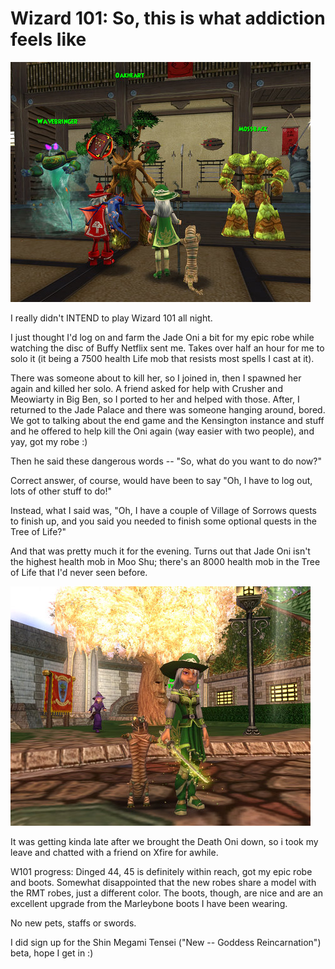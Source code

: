 # Wizard 101: So, this is what addiction feels like

![](../uploads/2008/11/wizardgraphicalclient-2008-11-05-23-54-04-47.jpg "wizardgraphicalclient-2008-11-05-23-54-04-47")

I really didn't INTEND to play Wizard 101 all night.

I just thought I'd log on and farm the Jade Oni a bit for my epic robe while watching the disc of Buffy Netflix sent me. Takes over half an hour for me to solo it (it being a 7500 health Life mob that resists most spells I cast at it).

There was someone about to kill her, so I joined in, then I spawned her again and killed her solo. A friend asked for help with Crusher and Meowiarty in Big Ben, so I ported to her and helped with those. After, I returned to the Jade Palace and there was someone hanging around, bored. We got to talking about the end game and the Kensington instance and stuff and he offered to help kill the Oni again (way easier with two people), and yay, got my robe :)

Then he said these dangerous words -- "So, what do you want to do now?"

Correct answer, of course, would have been to say "Oh, I have to log out, lots of other stuff to do!"

Instead, what I said was, "Oh, I have a couple of Village of Sorrows quests to finish up, and you said you needed to finish some optional quests in the Tree of Life?"

And that was pretty much it for the evening. Turns out that Jade Oni isn't the highest health mob in Moo Shu; there's an 8000 health mob in the Tree of Life that I'd never seen before. 

![](../uploads/2008/11/wizardgraphicalclient-2008-11-05-23-57-31-97.jpg "wizardgraphicalclient-2008-11-05-23-57-31-97")

It was getting kinda late after we brought the Death Oni down, so i took my leave and chatted with a friend on Xfire for awhile.

W101 progress: Dinged 44, 45 is definitely within reach, got my epic robe and boots. Somewhat disappointed that the new robes share a model with the RMT robes, just a different color. The boots, though, are nice and are an excellent upgrade from the Marleybone boots I have been wearing.

No new pets, staffs or swords. 

I did sign up for the Shin Megami Tensei ("New -- Goddess Reincarnation") beta, hope I get in :)

